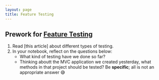```yaml
---
layout: page
title: Feature Testing
---
```


## Prework for [Feature Testing](/module3/lessons/Week2/FeatureTesting)

1. Read [this article] about different types of testing.
2. In your notebook, reflect on the questions below:
    * What kind of testing have we done so far?
    * Thinking aboutt the MVC application we created yesterday, what methods in that project should be tested?  Be **specific**; all is not an appropriate answer 😅